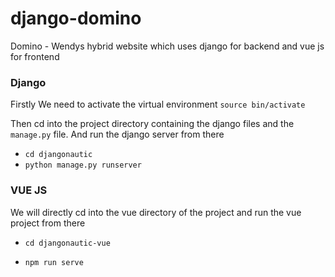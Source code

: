 # django-domino
Domino - Wendys hybrid website which uses django for backend and vue js for frontend

### Django 
  
   Firstly We need to activate the virtual environment 
  `source bin/activate`
  
  Then cd into the project directory containing the django files and the `manage.py` file. 
  And run the django server from there
  
  
  - `cd djangonautic`
  - `python manage.py runserver`

### VUE JS

   We will directly cd into the vue directory of the project and run the vue project from there
   
   
   - `cd djangonautic-vue`
    
   - `npm run serve`
